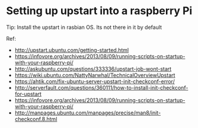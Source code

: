 # Setting up upstart into a raspberry Pi

Tip: Install the upstart in rasbian OS. Its not there in it by default

Ref:

- http://upstart.ubuntu.com/getting-started.html
- https://infovore.org/archives/2013/08/09/running-scripts-on-startup-with-your-raspberry-pi/
- http://askubuntu.com/questions/333336/upstart-job-wont-start
- https://wiki.ubuntu.com/NattyNarwhal/TechnicalOverviewUpstart
- https://ahtik.com/fix-ubuntu-server-upstart-init-checkconf-error/
- http://serverfault.com/questions/360111/how-to-install-init-checkconf-for-upstart
- https://infovore.org/archives/2013/08/09/running-scripts-on-startup-with-your-raspberry-pi/
- http://manpages.ubuntu.com/manpages/precise/man8/init-checkconf.8.html
